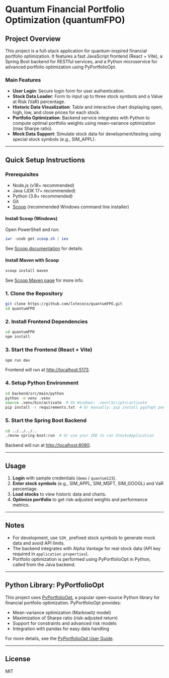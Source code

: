 
# Quantum Financial Portfolio Optimization (quantumFPO)

## Project Overview
This project is a full-stack application for quantum-inspired financial portfolio optimization. It features a fast JavaScript frontend (React + Vite), a Spring Boot backend for RESTful services, and a Python microservice for advanced portfolio optimization using PyPortfolioOpt.

### Main Features
- **User Login**: Secure login form for user authentication.
- **Stock Data Loader**: Form to input up to three stock symbols and a Value at Risk (VaR) percentage.
- **Historic Data Visualization**: Table and interactive chart displaying open, high, low, and close prices for each stock.
- **Portfolio Optimization**: Backend service integrates with Python to compute optimal portfolio weights using mean-variance optimization (max Sharpe ratio).
- **Mock Data Support**: Simulate stock data for development/testing using special stock symbols (e.g., SIM_APPL).

---

## Quick Setup Instructions


### Prerequisites
- Node.js (v18+ recommended)
- Java (JDK 17+ recommended)
- Python (3.8+ recommended)
- Git
- [Scoop](https://scoop.sh/#/) (recommended Windows command line installer)

#### Install Scoop (Windows)
Open PowerShell and run:
```powershell
iwr -useb get.scoop.sh | iex
```
See [Scoop documentation](https://scoop.sh/#/) for details.

#### Install Maven with Scoop
```powershell
scoop install maven
```
See [Scoop Maven page](https://scoop.sh/#/apps?q=maven) for more info.

### 1. Clone the Repository
```sh
git clone https://github.com/lxtececo/quantumFPO.git
cd quantumFPO
```

### 2. Install Frontend Dependencies
```sh
cd quantumFPO
npm install
```

### 3. Start the Frontend (React + Vite)
```sh
npm run dev
```
Frontend will run at [http://localhost:5173](http://localhost:5173).

### 4. Setup Python Environment
```sh
cd backend/src/main/python
python -m venv .venv
source .venv/bin/activate  # On Windows: .venv\Scripts\activate
pip install -r requirements.txt  # Or manually: pip install pypfopt pandas numpy scikit-learn
```

### 5. Start the Spring Boot Backend
```sh
cd ../../../..
./mvnw spring-boot:run  # Or use your IDE to run StocksApplication
```
Backend will run at [http://localhost:8080](http://localhost:8080).

---

## Usage
1. **Login** with sample credentials (`demo` / `quantum123`).
2. **Enter stock symbols** (e.g., SIM_APPL, SIM_MSFT, SIM_GOOGL) and VaR percentage.
3. **Load stocks** to view historic data and charts.
4. **Optimize portfolio** to get risk-adjusted weights and performance metrics.

---

## Notes
- For development, use `SIM_` prefixed stock symbols to generate mock data and avoid API limits.
- The backend integrates with Alpha Vantage for real stock data (API key required in `application.properties`).
- Portfolio optimization is performed using PyPortfolioOpt in Python, called from the Java backend.

---

## Python Library: PyPortfolioOpt
This project uses [PyPortfolioOpt](https://pyportfolioopt.readthedocs.io/en/latest/UserGuide.html#user-guide), a popular open-source Python library for financial portfolio optimization. PyPortfolioOpt provides:
- Mean-variance optimization (Markowitz model)
- Maximization of Sharpe ratio (risk-adjusted return)
- Support for constraints and advanced risk models
- Integration with pandas for easy data handling

For more details, see the [PyPortfolioOpt User Guide](https://pyportfolioopt.readthedocs.io/en/latest/UserGuide.html#user-guide).

---

## License
MIT
